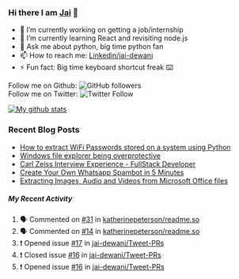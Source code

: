 
### Hi there I am [Jai](https://jaid.tech) 👋

- 🔭 I’m currently working on getting a job/internship
- 🌱 I’m currently learning React and revisiting node.js
- 💬 Ask me about python, big time python fan 
- 📫 How to reach me: [Linkedin/jai-dewani](https://www.linkedin.com/in/jai-dewani)
- ⚡ Fun fact: Big time keyboard shortcut freak :keyboard:

Follow me on Github: ![GitHub followers](https://img.shields.io/github/followers/jai-dewani?label=Follow&style=social)  
Follow me on Twitter: ![Twitter Follow](https://img.shields.io/twitter/follow/jai_dewani?label=Follow&style=social)  

[![My github stats](https://github-readme-stats.vercel.app/api?username=jai-dewani)](https://github.com/jai-dewani?tab=repositories)

### Recent Blog Posts
<!-- BLOG-POST-LIST:START -->
- [How to extract WiFi Passwords stored on a system using Python](https://blogs.jaid.tech/extract-wifi-passwords/)
- [Windows file explorer being overprotective](https://blogs.jaid.tech/windows-file-structure/)
- [Carl Zeiss Interview Experience - FullStack Developer](https://blogs.jaid.tech/carl-zeiss-interview-experience/)
- [Create Your Own Whatsapp Spambot in 5 Minutes](https://blogs.jaid.tech/automate-whatsapp/)
- [Extracting Images, Audio and Videos from Microsoft Office files](https://blogs.jaid.tech/extracting-data-from-microsoft-office/)
<!-- BLOG-POST-LIST:END -->

##### My Recent Activity
<!--START_SECTION:activity-->
1. 🗣 Commented on [#31](https://github.com/katherinepeterson/readme.so/issues/31) in [katherinepeterson/readme.so](https://github.com/katherinepeterson/readme.so)
2. 🗣 Commented on [#14](https://github.com/katherinepeterson/readme.so/issues/14) in [katherinepeterson/readme.so](https://github.com/katherinepeterson/readme.so)
3. ❗️ Opened issue [#17](https://github.com/jai-dewani/Tweet-PRs/issues/17) in [jai-dewani/Tweet-PRs](https://github.com/jai-dewani/Tweet-PRs)
4. ❗️ Closed issue [#16](https://github.com/jai-dewani/Tweet-PRs/issues/16) in [jai-dewani/Tweet-PRs](https://github.com/jai-dewani/Tweet-PRs)
5. ❗️ Opened issue [#16](https://github.com/jai-dewani/Tweet-PRs/issues/16) in [jai-dewani/Tweet-PRs](https://github.com/jai-dewani/Tweet-PRs)
<!--END_SECTION:activity-->
